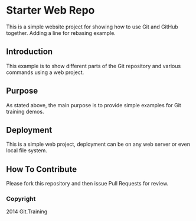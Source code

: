 # Starter Web Repo

This is a simple website project for showing how to use Git and GitHub together.
Adding a line for rebasing example.

## Introduction

This example is to show different parts of the Git repository and various commands using a web project.

## Purpose

As stated above, the main purpose is to provide simple examples for Git training demos.

## Deployment

This is a simple web project, deployment can be on any web server or even local file system.

##  How To Contribute
Please fork this repository and then issue Pull Requests for review.

### Copyright
2014 Git.Training
